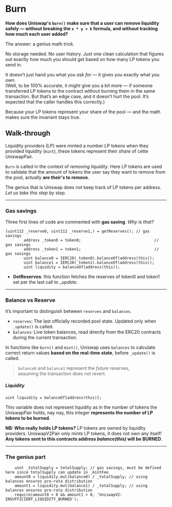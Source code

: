 # Burn

**How does Uniswap's `burn()` make sure that a user can remove liquidity safely — without breaking the `x * y = k` formula, and without tracking how much each user added?**

The answer: a genius math trick.

No storage needed. No user history. Just one clean calculation that figures out exactly how much you should get based on how many LP tokens you send in.

It doesn’t just hand you what you _ask for_ — it gives you exactly what you _own_.  
(Well, to be 100% accurate, it _might_ give you a bit more — if someone transferred LP tokens to the contract without burning them in the same transaction. But that’s an edge case, and it doesn’t hurt the pool. It’s expected that the caller handles this correctly.)

Because your LP tokens represent your share of the pool — and the math makes sure the invariant stays true.

## Walk-through

Liquidity providers (LP) were minted a number LP tokens when they provided liquidity (`mint`), these tokens represent their _share_ of cette UniswapPair.

`Burn` is called in the context of _removing liquidity_. Here LP tokens are used to validate that the amount of tokens the user say they want to remove from the pool, actually **are their's to remove**.

The genius that is Uniswap does not keep track of LP tokens per address. _Let us take this step by step._

---

### Gas savings

Three first lines of code are commented with **gas saving**. _Why is that?_

```solidity
(uint112 _reserve0, uint112 _reserve1,) = getReserves(); // gas savings
        address _token0 = token0;                                // gas savings
        address _token1 = token1;                                // gas savings
        uint balance0 = IERC20(_token0).balanceOf(address(this));
        uint balance1 = IERC20(_token1).balanceOf(address(this));
        uint liquidity = balanceOf[address(this)];
```

- **GetReserves**: this function fetches the reserves of token0 and token1 set per the last call to \__update_.

---

### Balance vs Reserve

It’s important to distinguish between `reserves` and `balances`.

- `reserves`: The last officially recorded pool state. Updated only when `_update()` is called.
- `balances`: Live token balances, read directly from the ERC20 contracts during the current transaction.

In functions like `burn()` and `mint()`, Uniswap uses `balances` to calculate correct return values **based on the real-time state**, before `_update()` is called.

> `balance0` and `balance1` represent the _future_ reserves,  
> assuming the transaction does not revert.

##### Liquidity

```solidity
uint liquidity = balanceOf[address(this)];
```

This variable does not represent liquidity as in the number of tokens the UniswapPair holds, nay nay, this integer **represents the number of LP tokens to be burned**.

**NB: Who really holds LP tokens?**
LP tokens are owned by liquidity providers. UniswapV2Pair only _mints_ LP tokens, it does not own any itself! **Any tokens sent to this contracts address _balance(this)_ will be BURNED**.

---

### The genius part

```solidity
    uint _totalSupply = totalSupply; // gas savings, must be defined here since totalSupply can update in _mintFee
    amount0 = liquidity.mul(balance0) / _totalSupply; // using balances ensures pro-rata distribution
    amount1 = liquidity.mul(balance1) / _totalSupply; // using balances ensures pro-rata distribution
    require(amount0 > 0 && amount1 > 0, 'UniswapV2: INSUFFICIENT_LIQUIDITY_BURNED');
```
